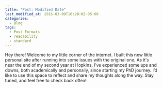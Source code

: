 ```yaml
---
title: "Post: Modified Date"
last_modified_at: 2016-03-09T16:20:02-05:00
categories:
  - Blog
tags:
  - Post Formats
  - readability
  - standard
---
```


Hey there! Welcome to my little corner of the internet.
I built this new little personal site after running into some issues with the original one. As it's near the end of my second year at Hopkins, I've experienced some ups and downs, both academically and personally, since starting my PhD journey. I’d like to use this space to reflect and share my thoughts along the way.
Stay tuned, and feel free to check back often!